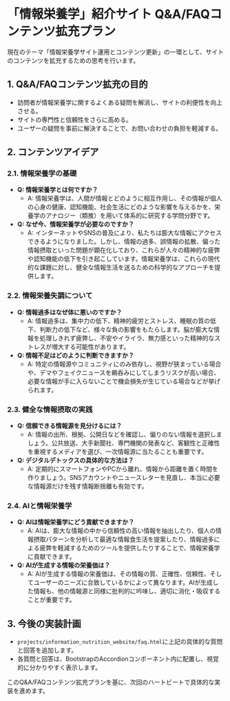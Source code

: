 # 「情報栄養学」紹介サイト Q&A/FAQコンテンツ拡充プラン

現在のテーマ「情報栄養学サイト運用とコンテンツ更新」の一環として、サイトのコンテンツを拡充するための思考を行います。

## 1. Q&A/FAQコンテンツ拡充の目的

- 訪問者が情報栄養学に関するよくある疑問を解消し、サイトの利便性を向上させる。
- サイトの専門性と信頼性をさらに高める。
- ユーザーの疑問を事前に解決することで、お問い合わせの負担を軽減する。

## 2. コンテンツアイデア

### 2.1. 情報栄養学の基礎

- **Q: 情報栄養学とは何ですか？**
    - A: 情報栄養学は、人間が情報とどのように相互作用し、その情報が個人の心身の健康、認知機能、社会生活にどのような影響を与えるかを、栄養学のアナロジー（類推）を用いて体系的に研究する学問分野です。
- **Q: なぜ今、情報栄養学が必要なのですか？**
    - A: インターネットやSNSの普及により、私たちは膨大な情報にアクセスできるようになりました。しかし、情報の過多、誤情報の拡散、偏った情報摂取といった問題が顕在化しており、これらが人々の精神的な疲弊や認知機能の低下を引き起こしています。情報栄養学は、これらの現代的な課題に対し、健全な情報生活を送るための科学的なアプローチを提供します。

### 2.2. 情報栄養失調について

- **Q: 情報過多はなぜ体に悪いのですか？**
    - A: 情報過多は、集中力の低下、精神的疲労とストレス、睡眠の質の低下、判断力の低下など、様々な負の影響をもたらします。脳が膨大な情報を処理しきれず疲弊し、不安やイライラ、無力感といった精神的なストレスが増大する可能性があります。
- **Q: 情報不足はどのように判断できますか？**
    - A: 特定の情報源やコミュニティにのみ依存し、視野が狭まっている場合や、デマやフェイクニュースを鵜呑みにしてしまうリスクが高い場合、必要な情報が手に入らないことで機会損失が生じている場合などが挙げられます。

### 2.3. 健全な情報摂取の実践

- **Q: 信頼できる情報源を見分けるには？**
    - A: 情報の出所、根拠、公開日などを確認し、偏りのない情報を選択しましょう。公共放送、大手新聞社、専門機関の発表など、客観性と正確性を重視するメディアを選び、一次情報源に当たることも重要です。
- **Q: デジタルデトックスの具体的な方法は？**
    - A: 定期的にスマートフォンやPCから離れ、情報から距離を置く時間を作りましょう。SNSアカウントやニュースレターを見直し、本当に必要な情報源だけを残す情報断捨離も有効です。

### 2.4. AIと情報栄養学

- **Q: AIは情報栄養学にどう貢献できますか？**
    - A: AIは、膨大な情報の中から信頼性の高い情報を抽出したり、個人の情報摂取パターンを分析して最適な情報食生活を提案したり、情報過多による疲弊を軽減するためのツールを提供したりすることで、情報栄養学に貢献できます。
- **Q: AIが生成する情報の栄養価は？**
    - A: AIが生成する情報の栄養価は、その情報の質、正確性、信頼性、そしてユーザーのニーズに合致しているかによって異なります。AIが生成した情報も、他の情報源と同様に批判的に吟味し、適切に消化・吸収することが重要です。

## 3. 今後の実装計画

- `projects/information_nutrition_website/faq.html`に上記の具体的な質問と回答を追加します。
- 各質問と回答は、BootstrapのAccordionコンポーネント内に配置し、視覚的に分かりやすく表示します。

このQ&A/FAQコンテンツ拡充プランを基に、次回のハートビートで具体的な実装を進めます。